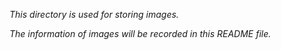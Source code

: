 
*This directory is used for storing images.*

*The information of images will be recorded in this README file.*

